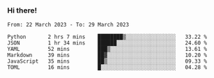 ### Hi there!

<!--START_SECTION:waka-->

```text
From: 22 March 2023 - To: 29 March 2023

Python       2 hrs 7 mins    ████████▒░░░░░░░░░░░░░░░░   33.22 %
JSON         1 hr 34 mins    ██████░░░░░░░░░░░░░░░░░░░   24.60 %
YAML         52 mins         ███▒░░░░░░░░░░░░░░░░░░░░░   13.61 %
Markdown     39 mins         ██▓░░░░░░░░░░░░░░░░░░░░░░   10.20 %
JavaScript   35 mins         ██▒░░░░░░░░░░░░░░░░░░░░░░   09.33 %
TOML         16 mins         █░░░░░░░░░░░░░░░░░░░░░░░░   04.28 %
```

<!--END_SECTION:waka-->
